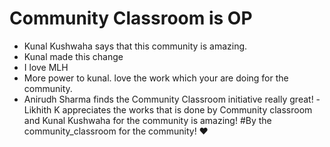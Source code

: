 # Community Classroom is OP

- Kunal Kushwaha says that this community is amazing.
- Kunal made this change
- I love MLH
- More power to kunal. love the work which your are doing for the community.
- Anirudh Sharma finds the Community Classroom initiative really great!
-Likhith K appreciates the works that is done by  Community classroom and Kunal Kushwaha  for the community  is amazing! #By the community_classroom  for the community! ♥

